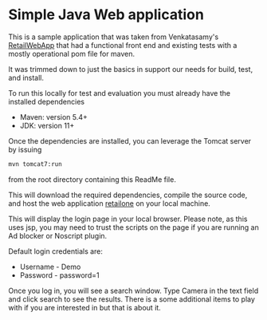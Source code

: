 # Simple Java Web application

This is a sample application that was taken from Venkatasamy's [RetailWebApp](https://github.com/Venkatasamy/RetailWebApp.git) that had a functional front end and existing tests with a mostly operational pom file for maven.

It was trimmed down to just the basics in support our needs for build, test, and install.

To run this locally for test and evaluation you must already have the installed dependencies
*  Maven: version 5.4+
*  JDK: version 11+
  
Once the dependencies are installed, you can leverage the Tomcat server by issuing
```bash
mvn tomcat7:run
```
from the root directory containing this ReadMe file.

This will download the required dependencies, compile the source code, and host the web application [retailone](http://localhost:8026/retailone) on your local machine.

This will display the login page in your local browser.  Please note, as this uses jsp, you may need to trust the scripts on the page if you are running an Ad blocker or Noscript plugin.

Default login credentials are:
*  Username - Demo
*  Password - password=1

Once you log in, you will see a search window.  Type Camera in the text field and click search to see the results.  There is a some additional items to play with if you are interested in but that is about it.